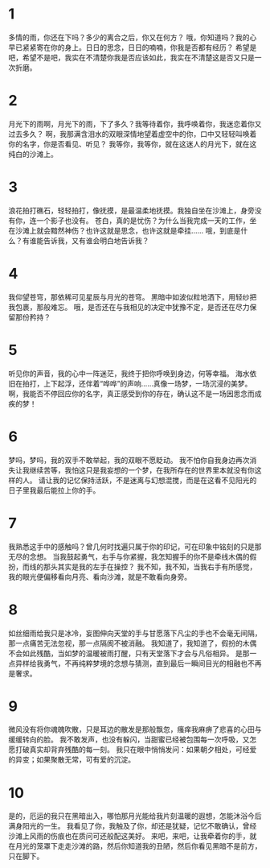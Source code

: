 # 1
多情的雨，你还在下吗？多少的离合之后，你又在何方？
哦，你知道吗？我的心早已紧紧寄在你的身上。日日的思念，日日的喃喃，你我是否都有经历？
希望是吧，希望不是吧，我实在不清楚你我是否应该如此，我实在不清楚这是否又只是一次折磨。

# 2
月光下的雨啊，月光下的雨，下了多久？我等待着你，我呼唤着你，我迷恋着你又过去多久？
啊，我那满含泪水的双眼深情地望着虚空中的你，口中又轻轻叫唤着你的名字，你是否看见、听见？
我等你，我等你，就在这迷人的月光下，就在这纯白的沙滩上。

# 3
浪花拍打礁石，轻轻拍打，像抚摸，是最温柔地抚摸。我独自坐在沙滩上，身旁没有你，连一个影子也没有。
苍白，真的是忧伤？为什么当我完成一天的工作，坐在沙滩上就会黯然神伤？也许这就是思念，也许这就是牵挂……
哦，到底是什么？有谁能告诉我，又有谁会明白地告诉我？

# 4
我仰望苍穹，那依稀可见星辰与月光的苍穹。
黑暗中如波似粒地洒下，用轻纱把我包裹，那般难忘。
哦，是否还在与我相见的决定中犹豫不定，是否还在尽力保留那份矜持？

# 5
听见你的声音，我的心中一阵迷茫，我终于把你呼唤到身边，何等幸福。
海水依旧在拍打，上下起浮，还伴着“哗哗”的声响……真像一场梦，一场沉浸的美梦。
啊，我能否不停回应你的名字，真正感受到你的存在，确认这不是一场因思念而成疾的梦！

# 6
梦吗，梦吗，我的双手不敢举起，我的双眼不愿眨动。
我不怕你自我身边再次消失让我继续苦等，我怕这只是我妄想的一个梦，在我所存在的世界里本就没有你这样的人。
请让我的记忆保持活跃，不是迷离与幻想混搅，而是在这看不见阳光的日子里我最后能拉上你的手。

# 7
我熟悉这手中的感触吗？曾几何时找遍只属于你的印记，可在印象中铭刻的只是那无尽的念想。
当我鼓起勇气，右手与你紧握，我怎知握手的你不是牵线木偶的假扮，而线的那头其实是我的左手在操控？
我不知，我不知，当我右手有所感觉，我的眼光便偏移看向月亮、看向沙滩，就是不敢看向身旁。

# 8
如丝细雨给我只是冰冷，妄图伸向天堂的手与甘愿落下凡尘的手也不会毫无间隔，那一点痛苦无法忽视，那一点隔阂不被消融。
我知道了，我知道了，假扮的木偶不会如此残酷，当如梦的温暖被雨打醒，只有天堂落下才会与凡俗相异。
是那一点异样给我勇气，不再纯粹梦境的念想与猜测，直到最后一瞬间目光的相融也不再是奢求。

# 9
微风没有将你魂魄吹散，只是耳边的散发是那般飘忽，瘙痒我麻痹了悲喜的心田与缓缓转向的脸。
我不敢发声，也没有躲闪，当甜蜜已经被包围每一次呼吸，又怎愿打破真实却背弃残酷的每一刻。
我只在眼中悄悄发问：如果朝夕相处，可经爱的异变；如果聚散无常，可有爱的沉淀。

# 10
是的，厄运的我只在黑暗出入，哪怕那月光能给我片刻温暖的遐想，怎能沐浴今后满身阳光的一生。
我看见了你，我触及了你，却还是犹疑，记忆不敢确认，曾经沙滩上风雨的伤痕也在质问可还般配这美好。
来吧，来吧，让我牵着你的手，就在月光的笼罩下走走沙滩的路，然后你知道我的丑陋，然后你看见黑暗不是前方，只在脚下。
